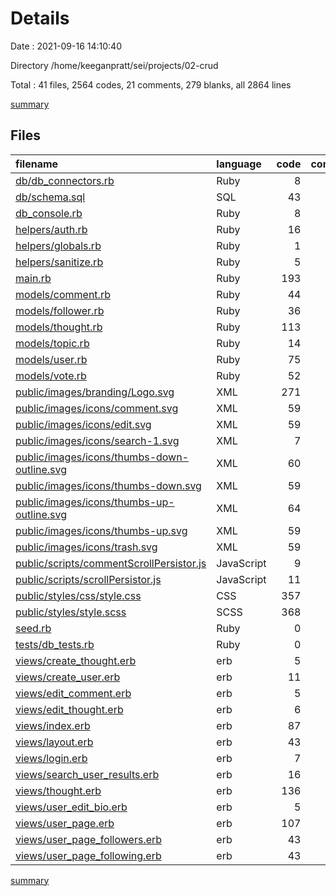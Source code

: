 # Details

Date : 2021-09-16 14:10:40

Directory /home/keeganpratt/sei/projects/02-crud

Total : 41 files,  2564 codes, 21 comments, 279 blanks, all 2864 lines

[summary](results.md)

## Files
| filename | language | code | comment | blank | total |
| :--- | :--- | ---: | ---: | ---: | ---: |
| [db/db_connectors.rb](/db/db_connectors.rb) | Ruby | 8 | 0 | 1 | 9 |
| [db/schema.sql](/db/schema.sql) | SQL | 43 | 0 | 7 | 50 |
| [db_console.rb](/db_console.rb) | Ruby | 8 | 0 | 2 | 10 |
| [helpers/auth.rb](/helpers/auth.rb) | Ruby | 16 | 0 | 3 | 19 |
| [helpers/globals.rb](/helpers/globals.rb) | Ruby | 1 | 0 | 0 | 1 |
| [helpers/sanitize.rb](/helpers/sanitize.rb) | Ruby | 5 | 0 | 0 | 5 |
| [main.rb](/main.rb) | Ruby | 193 | 9 | 42 | 244 |
| [models/comment.rb](/models/comment.rb) | Ruby | 44 | 2 | 7 | 53 |
| [models/follower.rb](/models/follower.rb) | Ruby | 36 | 0 | 6 | 42 |
| [models/thought.rb](/models/thought.rb) | Ruby | 113 | 1 | 14 | 128 |
| [models/topic.rb](/models/topic.rb) | Ruby | 14 | 0 | 2 | 16 |
| [models/user.rb](/models/user.rb) | Ruby | 75 | 1 | 11 | 87 |
| [models/vote.rb](/models/vote.rb) | Ruby | 52 | 2 | 8 | 62 |
| [public/images/branding/Logo.svg](/public/images/branding/Logo.svg) | XML | 271 | 0 | 1 | 272 |
| [public/images/icons/comment.svg](/public/images/icons/comment.svg) | XML | 59 | 0 | 1 | 60 |
| [public/images/icons/edit.svg](/public/images/icons/edit.svg) | XML | 59 | 0 | 1 | 60 |
| [public/images/icons/search-1.svg](/public/images/icons/search-1.svg) | XML | 7 | 0 | 0 | 7 |
| [public/images/icons/thumbs-down-outline.svg](/public/images/icons/thumbs-down-outline.svg) | XML | 60 | 0 | 1 | 61 |
| [public/images/icons/thumbs-down.svg](/public/images/icons/thumbs-down.svg) | XML | 59 | 0 | 1 | 60 |
| [public/images/icons/thumbs-up-outline.svg](/public/images/icons/thumbs-up-outline.svg) | XML | 64 | 0 | 1 | 65 |
| [public/images/icons/thumbs-up.svg](/public/images/icons/thumbs-up.svg) | XML | 59 | 0 | 1 | 60 |
| [public/images/icons/trash.svg](/public/images/icons/trash.svg) | XML | 59 | 0 | 1 | 60 |
| [public/scripts/commentScrollPersistor.js](/public/scripts/commentScrollPersistor.js) | JavaScript | 9 | 0 | 1 | 10 |
| [public/scripts/scrollPersistor.js](/public/scripts/scrollPersistor.js) | JavaScript | 11 | 1 | 1 | 13 |
| [public/styles/css/style.css](/public/styles/css/style.css) | CSS | 357 | 1 | 66 | 424 |
| [public/styles/style.scss](/public/styles/style.scss) | SCSS | 368 | 0 | 26 | 394 |
| [seed.rb](/seed.rb) | Ruby | 0 | 4 | 3 | 7 |
| [tests/db_tests.rb](/tests/db_tests.rb) | Ruby | 0 | 0 | 1 | 1 |
| [views/create_thought.erb](/views/create_thought.erb) | erb | 5 | 0 | 0 | 5 |
| [views/create_user.erb](/views/create_user.erb) | erb | 11 | 0 | 4 | 15 |
| [views/edit_comment.erb](/views/edit_comment.erb) | erb | 5 | 0 | 0 | 5 |
| [views/edit_thought.erb](/views/edit_thought.erb) | erb | 6 | 0 | 0 | 6 |
| [views/index.erb](/views/index.erb) | erb | 87 | 0 | 14 | 101 |
| [views/layout.erb](/views/layout.erb) | erb | 43 | 0 | 4 | 47 |
| [views/login.erb](/views/login.erb) | erb | 7 | 0 | 2 | 9 |
| [views/search_user_results.erb](/views/search_user_results.erb) | erb | 16 | 0 | 1 | 17 |
| [views/thought.erb](/views/thought.erb) | erb | 136 | 0 | 19 | 155 |
| [views/user_edit_bio.erb](/views/user_edit_bio.erb) | erb | 5 | 0 | 0 | 5 |
| [views/user_page.erb](/views/user_page.erb) | erb | 107 | 0 | 16 | 123 |
| [views/user_page_followers.erb](/views/user_page_followers.erb) | erb | 43 | 0 | 5 | 48 |
| [views/user_page_following.erb](/views/user_page_following.erb) | erb | 43 | 0 | 5 | 48 |

[summary](results.md)